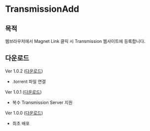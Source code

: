 # TransmissionAdd
## 목적
웹브라우저에서 Magnet Link 클릭 시 Transmission 웹사이트에 등록합니다.
## 다운로드
Ver 1.0.2 ([다운로드](https://github.com/newbie79/TransmissionAdd/releases/tag/Tag_202302192))  
- .torrent 파일 연결  
  
Ver 1.0.1 ([다운로드](https://github.com/newbie79/TransmissionAdd/releases/tag/Tag_202302191))  
- 복수 Transmission Server 지원  
  
Ver 1.0.0 ([다운로드](https://github.com/newbie79/TransmissionAdd/releases/tag/Tag_202110131))  
- 최초 배포
